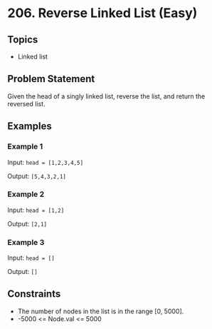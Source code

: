 # 206. Reverse Linked List (Easy)

## Topics

- Linked list

## Problem Statement

Given the head of a singly linked list, reverse the list, and return the reversed list.

## Examples

### Example 1

Input: `head = [1,2,3,4,5]`

Output: `[5,4,3,2,1]`

### Example 2

Input: `head = [1,2]`

Output: `[2,1]`

### Example 3

Input: `head = []`

Output: `[]`

## Constraints

- The number of nodes in the list is in the range [0, 5000].
- -5000 <= Node.val <= 5000
